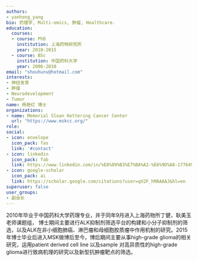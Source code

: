 ```yaml
---
authors:
- yanhong_yang
bio: 药理学, Multi-omics, 肿瘤, Healthcare.
education:
  courses:
  - course: PhD
    institution: 上海药物研究所
    year: 2010-2015
  - course: BSc
    institution: 中国药科大学
    year: 2006-2010
email: "shouhunv@hotmail.com"
interests:
- 神经发育
- 肿瘤
- Neurodevelopment
- Tumor
name: 杨艳红 博士
organizations:
- name: Memorial Sloan Kettering Cancer Center
  url: "https://www.mskcc.org/"
role:
social:
- icon: envelope
  icon_pack: fas
  link: '#contact'
- icon: linkedin
  icon_pack: fab
  link: https://www.linkedin.com/in/%E8%89%B3%E7%BA%A2-%E6%9D%A8-177649b4/
- icon: google-scholar
  icon_pack: ai
  link: https://scholar.google.com/citations?user=qV2F_hMAAAAJ&hl=en
superuser: false
user_groups:
- 副会长
---
```


2010年毕业于中国药科大学药理专业，并于同年9月进入上海药物所丁健，耿美玉老师课题组， 博士期间主要进行ALK抑制剂筛选平台的构建和小分子抑制剂的筛选，以及ALK在非小细胞肺癌、淋巴瘤和母细胞胶质瘤中作用机制的研究。2015年博士毕业后进入MSK做博后至今，博后期间主要从事high-grade glioma的相关研究，运用patient derived cell line 以及sample 对高异质性的high-grade glioma进行致病机理的研究以及新型抗肿瘤靶点的筛选。